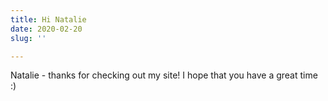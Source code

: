 ```yaml
---
title: Hi Natalie
date: 2020-02-20
slug: ''

---
```

Natalie - thanks for checking out my site! I hope that you have a great time :) 